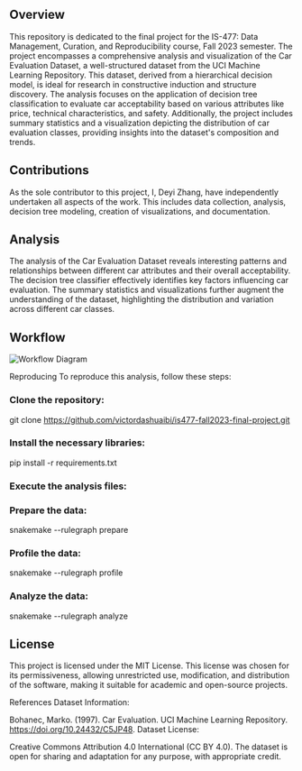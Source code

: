 ## Overview ##
This repository is dedicated to the final project for the IS-477: Data Management, Curation, and Reproducibility course, Fall 2023 semester. The project encompasses a comprehensive analysis and visualization of the Car Evaluation Dataset, a well-structured dataset from the UCI Machine Learning Repository. This dataset, derived from a hierarchical decision model, is ideal for research in constructive induction and structure discovery. The analysis focuses on the application of decision tree classification to evaluate car acceptability based on various attributes like price, technical characteristics, and safety. Additionally, the project includes summary statistics and a visualization depicting the distribution of car evaluation classes, providing insights into the dataset's composition and trends.

## Contributions ##
As the sole contributor to this project, I, Deyi Zhang, have independently undertaken all aspects of the work. This includes data collection, analysis, decision tree modeling, creation of visualizations, and documentation.

## Analysis ##
The analysis of the Car Evaluation Dataset reveals interesting patterns and relationships between different car attributes and their overall acceptability. The decision tree classifier effectively identifies key factors influencing car evaluation. The summary statistics and visualizations further augment the understanding of the dataset, highlighting the distribution and variation across different car classes.

## Workflow ##
![Workflow Diagram](/Users/victordashuaibi/Desktop/is477-fall2023-final-project/workflow.png)

Reproducing
To reproduce this analysis, follow these steps:

### Clone the repository: ###

git clone https://github.com/victordashuaibi/is477-fall2023-final-project.git

### Install the necessary libraries: ###

pip install -r requirements.txt

### Execute the analysis files: ###

### Prepare the data: ###

snakemake --rulegraph prepare

### Profile the data: ###

snakemake --rulegraph profile

### Analyze the data: ###

snakemake --rulegraph analyze

## License ##

This project is licensed under the MIT License. This license was chosen for its permissiveness, allowing unrestricted use, modification, and distribution of the software, making it suitable for academic and open-source projects.

References
Dataset Information:

Bohanec, Marko. (1997). Car Evaluation. UCI Machine Learning Repository. https://doi.org/10.24432/C5JP48.
Dataset License:

Creative Commons Attribution 4.0 International (CC BY 4.0).
The dataset is open for sharing and adaptation for any purpose, with appropriate credit.